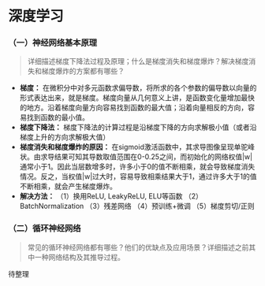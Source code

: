 # 深度学习

### （一）神经网络基本原理

> 详细描述梯度下降法过程及原理；什么是梯度消失和梯度爆炸？解决梯度消失和梯度爆炸的方案都有哪些？

- **梯度：** 在微积分中对多元函数求偏导数，将所求的各个参数的偏导数以向量的形式表达出来，就是梯度。梯度向量从几何意义上讲，是函数变化量增加最快的地方。沿着梯度向量方向容易找到函数的最大值；沿着向量相反的方向，容易找到函数的最小值。
- **梯度下降法：** 梯度下降法的计算过程是沿梯度下降的方向求解极小值（或者沿梯度上升的方向求解极大值）
- **梯度消失和梯度爆炸的原因：** 在sigmoid激活函数中，其求导图像呈现单驼峰状。由求导结果可知其导数取值范围在0-0.25之间，而初始化的网络权值|w|通常小于1。因此当层数增多时，许多小于0的值不断相乘，就会导致梯度消失情况。反之，当权值|w|过大时，容易导致相乘结果大于1，通过许多大于1的值不断相乘，就会产生梯度爆炸。
- **解决方法：** （1）换用ReLU, LeakyReLU, ELU等函数 （2）BatchNormalization （3）残差网络 （4）预训练+微调 （5）梯度剪切/正则

### （二）循环神经网络
> 常见的循环神经网络都有哪些？他们的优缺点及应用场景？详细描述之前其中一种网络结构及其推导过程。

待整理

